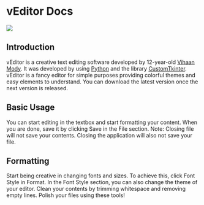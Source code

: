 # vEditor Docs
![](https://i.ibb.co/zFS896Z/vEditor.png)
## Introduction

vEditor is a creative text editing software developed by 12-year-old [Vihaan Mody](http://bit.ly/vmody1). It was developed by using [Python](https://www.python.org/) and the library [CustomTkinter](https://github.com/TomSchimansky/CustomTkinter). vEditor is a fancy editor for simple purposes providing colorful themes and easy elements to understand. You can download the latest version once the next version is released.

## Basic Usage
You can start editing in the textbox and start formatting your content. When you are done, save it by clicking Save in the File section.  Note: Closing file will not save your contents. Closing the application will also not save your file. 

## Formatting
Start being creative in changing fonts and sizes. To achieve this, click Font Style in Format. In the Font Style section, you can also change the theme of your editor. Clean your contents by trimming whitespace and removing empty lines. Polish your files using these tools!
